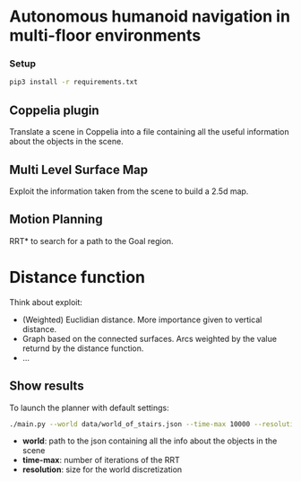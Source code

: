 
# Autonomous humanoid navigation in multi-floor environments

### Setup
```bash
pip3 install -r requirements.txt
```

## Coppelia plugin
Translate a scene in Coppelia into a file containing all the useful information about the objects in the scene.

## Multi Level Surface Map
Exploit the information taken from the scene to build a 2.5d map.

## Motion Planning
RRT* to search for a path to the Goal region.

# Distance function 
Think about exploit:
- (Weighted) Euclidian distance. More importance given to vertical distance.
- Graph based on the connected surfaces. Arcs weighted by the value returnd by the distance function.
- ...

## Show results
To launch the planner with default settings:
```bash
./main.py --world data/world_of_stairs.json --time-max 10000 --resolution 0.02
```
- **world**: path to the json containing all the info about the objects in the scene
- **time-max**: number of iterations of the RRT
- **resolution**: size for the world discretization